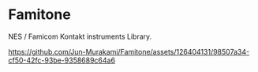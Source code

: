 # Famitone
NES / Famicom Kontakt instruments Library.

https://github.com/Jun-Murakami/Famitone/assets/126404131/98507a34-cf50-42fc-93be-9358689c64a6
